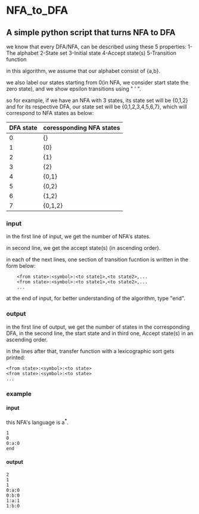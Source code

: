 # NFA_to_DFA
## A simple python script that turns NFA to DFA

we know that every DFA/NFA, can be described using these 5 properties:
  1-The alphabet
  2-State set
  3-Initial state
  4-Accept state(s)
  5-Transition function
  
in this algorithm, we assume that our alphabet consist of {a,b}.

we also label our states starting from 0(in NFA, we consider start state the zero state), and we show epsilon transitions using " ' ". 

so for example, if we have an NFA with 3 states, its state set will be {0,1,2} and for its respective DFA, our state set will be {0,1,2,3,4,5,6,7}, which will correspond to NFA states as below:

|DFA state|coressponding NFA states|
|---------|------------------------|
|0|{}|
|1|{0}|
|2|{1}|
|3|{2}|
|4|{0,1}|
|5|{0,2}|
|6|{1,2}|
|7|{0,1,2}|


### input
in the first line of input, we get the number of NFA's states.

in second line, we get the accept state(s) (in ascending order).

in each of the next lines, one section of transition fucntion is written in the form below:
```
    <from state>:<symbol>:<to state1>,<to state2>,...
    <from state>:<symbol>:<to state1>,<to state2>,...
    ...
```


at the end of input, for better understanding of the algorithm, type "end".

### output
in the first line of output, we get the number of states in the corresponding DFA, in the second line, the start state and in third one, Accept state(s) in an ascending order.

in the lines after that, transfer function with a lexicographic sort gets printed:
```
<from state>:<symbol>:<to state>
<from state>:<symbol>:<to state>
...
```

### example
#### input
this NFA's language is a<sup>__*__</sup>.
```
1
0
0:a:0
end
```

#### output
```
2
1
1
0:a:0
0:b:0
1:a:1
1:b:0
```
